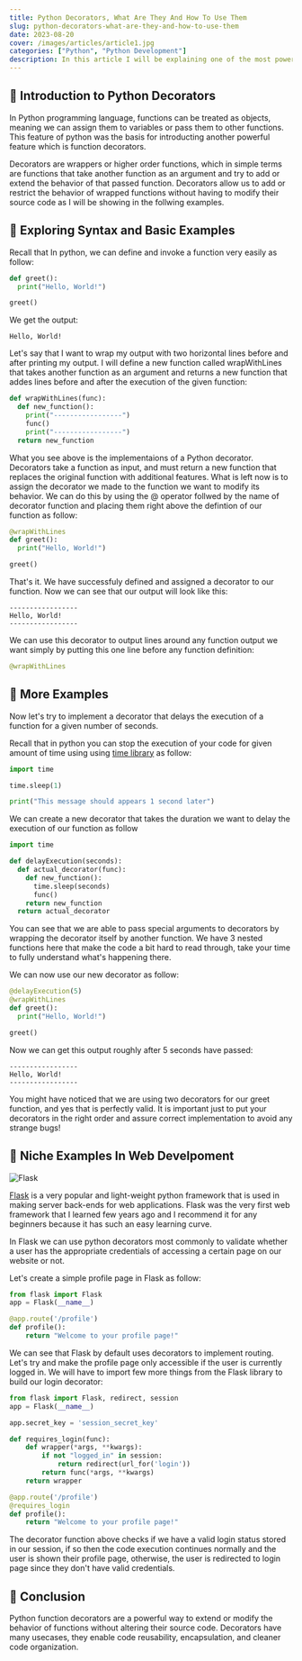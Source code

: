 ```yaml
---
title: Python Decorators, What Are They And How To Use Them
slug: python-decorators-what-are-they-and-how-to-use-them
date: 2023-08-20
cover: /images/articles/article1.jpg
categories: ["Python", "Python Development"]
description: In this article I will be explaining one of the most powerful features in Python that allows programmers to achieve more behavior with regular functions.
---
```


## 📌 Introduction to Python Decorators

In Python programming language, functions can be treated as objects, meaning we can assign them to variables or pass them to other functions. This feature of python was the basis for introducting another powerful feature which is function decorators.

Decorators are wrappers or higher order functions, which in simple terms are functions that take another function as an argument and try to add or extend the behavior of that passed function. Decorators allow us to add or restrict the behavior of wrapped functions without having to modify their source code as I will be showing in the follwing examples.

## 📌 Exploring Syntax and Basic Examples

Recall that In python, we can define and invoke a function very easily as follow:

```python
def greet():
  print("Hello, World!")

greet()
```

We get the output:

```text
Hello, World!
```

Let's say that I want to wrap my output with two horizontal lines before and after printing my output.
I will define a new function called wrapWithLines that takes another function as an argument and returns a new function that addes lines before and after the execution of the given function:

```python
def wrapWithLines(func):
  def new_function():
    print("-----------------")
    func()
    print("-----------------")
  return new_function
```

What you see above is the implementaions of a Python decorator. Decorators take a function as input, and must return a new function that replaces the original function with additional features. What is left now is to assign the decorator we made to the function we want to modify its behavior. We can do this by using the @ operator follwed by the name of decorator function and placing them right above the defintion of our function as follow:

```python
@wrapWithLines
def greet():
  print("Hello, World!")

greet()
```

That's it. We have successfuly defined and assigned a decorator to our function. Now we can see that our output will look like this:

```text
-----------------
Hello, World!
-----------------
```

We can use this decorator to output lines around any function output we want simply by putting this one line before any function definition:

```python
@wrapWithLines
```

## 📌 More Examples

Now let's try to implement a decorator that delays the execution of a function for a given number of seconds.

Recall that in python you can stop the execution of your code for given amount of time using using [time library](https://docs.python.org/3/library/time.html#time.sleep) as follow:

```python
import time

time.sleep(1)

print("This message should appears 1 second later")
```

We can create a new decorator that takes the duration we want to delay the execution of our function as follow

```python
import time

def delayExecution(seconds):
  def actual_decorator(func):
    def new_function():
      time.sleep(seconds)
      func()
    return new_function
  return actual_decorator
```

You can see that we are able to pass special arguments to decorators by wrapping the decorator itself by another function. We have 3 nested functions here that make the code a bit hard to read through, take your time to fully understand what's happening there.

We can now use our new decorator as follow:

```python
@delayExecution(5)
@wrapWithLines
def greet():
  print("Hello, World!")

greet()
```

Now we can get this output roughly after 5 seconds have passed:

```text
-----------------
Hello, World!
-----------------
```

You might have noticed that we are using two decorators for our greet function, and yes that is perfectly valid. It is important just to put your decorators in the right order and assure correct implementation to avoid any strange bugs!

## 📌 Niche Examples In Web Develpoment

![Flask](https://www.educative.io/v2api/editorpage/6196871006519296/image/6316021754363904)

[Flask](https://flask.palletsprojects.com) is a very popular and light-weight python framework that is used in making server back-ends for web applications. Flask was the very first web framework that I learned few years ago and I recommend it for any beginners because it has such an easy learning curve.

In Flask we can use python decorators most commonly to validate whether a user has the appropriate credentials of accessing a certain page on our website or not.

Let's create a simple profile page in Flask as follow:

```python
from flask import Flask
app = Flask(__name__)

@app.route('/profile')
def profile():
    return "Welcome to your profile page!"
```

We can see that Flask by default uses decorators to implement routing. Let's try and make the profile page only accessible if the user is currently logged in. We will have to import few more things from the Flask library to build our login decorator:

```python
from flask import Flask, redirect, session
app = Flask(__name__)

app.secret_key = 'session_secret_key'

def requires_login(func):
    def wrapper(*args, **kwargs):
        if not "logged_in" in session:
            return redirect(url_for('login'))
        return func(*args, **kwargs)
    return wrapper

@app.route('/profile')
@requires_login
def profile():
    return "Welcome to your profile page!"
```

The decorator function above checks if we have a valid login status stored in our session, if so then the code execution continues normally and the user is shown their profile page, otherwise, the user is redirected to login page since they don't have valid credentials.

## 📌 Conclusion

Python function decorators are a powerful way to extend or modify the behavior of functions without altering their source code. Decorators have many usecases, they enable code reusability, encapsulation, and cleaner code organization.
